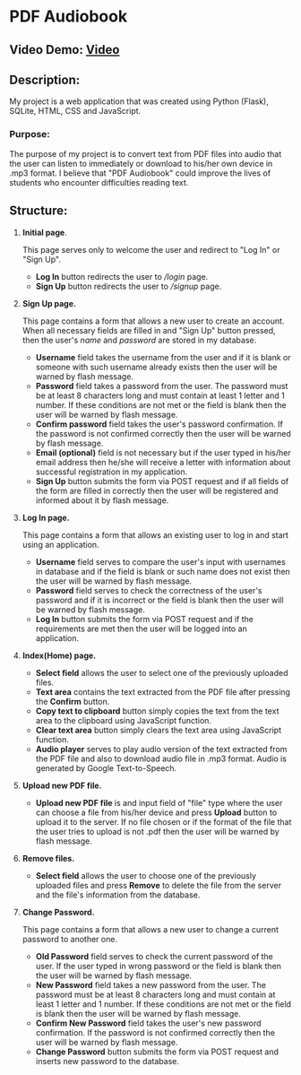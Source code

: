 # PDF Audiobook

## Video Demo: [Video](https://youtu.be/LgIYdxxn3Js)

## **Description:**

My project is a web application that was created using Python (Flask), SQLite, HTML, CSS and JavaScript.

### **Purpose:**

The purpose of my project is to convert text from PDF files into audio that the user can listen to immediately or download to his/her own device in .mp3 format. I believe that "PDF Audiobook" could improve the lives of students who encounter difficulties reading text.

## **Structure:**

1. **Initial page**.

   This page serves only to welcome the user and redirect to "Log In" or "Sign Up".
   - **Log In** button redirects the user to */login* page.
   - **Sign Up** button redirects the user to */signup* page.

2. **Sign Up page.**

   This page contains a form that allows a new user to create an account. When all necessary fields are filled in and "Sign Up" button pressed, then the user's *name* and *password* are stored in my database.
   - **Username** field takes the username from the user and if it is blank or someone with such username already exists then the user will be warned by flash message.
   - **Password** field takes a password from the user. The password must be at least 8 characters long and must contain at least 1 letter and 1 number. If these conditions are not met or the field is blank then the user will be warned by flash message.
   - **Confirm password** field takes the user's password confirmation. If the password is not confirmed correctly then the user will be warned by flash message.
   - **Email (optional)** field is not necessary but if the user typed in his/her email address then he/she will receive a letter with information about successful registration in my application.
   - **Sign Up** button submits the form via POST request and if all fields of the form are filled in correctly then the user will be registered and informed about it by flash message.

3. **Log In page.**

   This page contains a form that allows an existing user to log in and start using an application.
   - **Username** field serves to compare the user's input with usernames in database and if the field is blank or such name does not exist then the user will be warned by flash message.
   - **Password** field serves to check the correctness of the user's password and if it is incorrect or the field is blank then the user will be warned by flash message.
   - **Log In** button submits the form via POST request and if the requirements are met then the user will be logged into an application.

4. **Index(Home) page.**
   - **Select field** allows the user to select one of the previously uploaded files.
   - **Text area** contains the text extracted from the PDF file after pressing the **Confirm** button.
   - **Copy text to clipboard** button simply copies the text from the text area to the clipboard using JavaScript function.
   - **Clear text area** button simply clears the text area using JavaScript function.
   - **Audio player** serves to play audio version of the text extracted from the PDF file and also to download audio file in .mp3 format. Audio is generated by Google Text-to-Speech.

5. **Upload new PDF file.**
   - **Upload new PDF file** is and input field of "file" type where the user can choose a file from his/her device and press **Upload** button to upload it to the server. If no file chosen or if the format of the file that the user tries to upload is not .pdf then the user will be warned by flash message.

6. **Remove files.**
   - **Select field** allows the user to choose one of the previously uploaded files and press **Remove** to delete the file from the server and the file's information from the database.

7. **Change Password.**

   This page contains a form that allows a new user to change a current password to another one.
   - **Old Password** field serves to check the current password of the user. If the user typed in wrong password or the field is blank then the user will be warned by flash message.
   - **New Password** field takes a new password from the user. The password must be at least 8 characters long and must contain at least 1 letter and 1 number. If these conditions are not met or the field is blank then the user will be warned by flash message.
   - **Confirm New Password** field takes the user's new password confirmation. If the password is not confirmed correctly then the user will be warned by flash message.
   - **Change Password** button submits the form via POST request and inserts new password to the database.
  
